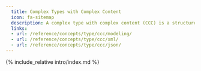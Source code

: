 ```yaml
---
  title: Complex Types with Complex Content
  icon: fa-sitemap
  description: A complex type with complex content (CCC) is a structure that represents an object and may contain elements and attributes.
  links:
  - url: /reference/concepts/type/ccc/modeling/
  - url: /reference/concepts/type/ccc/xml/
  - url: /reference/concepts/type/ccc/json/
---
```


{% include_relative intro/index.md %}
